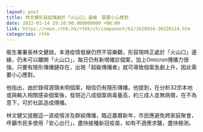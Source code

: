 ```yaml
---
layout: post
title: 林文健形容疫情處於「火山口」邊緣　需要小心應對
date: 2022-01-14 19:10:00.000000000 +08:00
link: https://news.rthk.hk/rthk/ch/component/k2/1628914-20220114.htm
categories: rthk
---
```


衞生署署長林文健說，本港疫情發展仍然不容樂觀，形容現時正處於「火山口」邊緣，仍未可以離開「火山口」，每日仍有新增確診個案，加上Omicron傳播力很強，只要有隱形傳播鏈存在，出現「超級傳播者」就可導致個案急劇上升，因此需要小心應對。

他指出，由於錄得源頭未明個案，相信仍有隱形傳播。他提到，在分析32宗本地或與輸入相關感染個案後，發現近八成個案病毒量高，約三成人並無病徵，在不為意下，可於社區造成傳播。

林文健又提醒這一波疫情涉及群組傳播，臨近農曆新年，市民應避免跨家庭聚會，呼籲市民多使用「安心出行」，盡快接種新冠疫苗，如有不適應求醫，盡快檢測。
